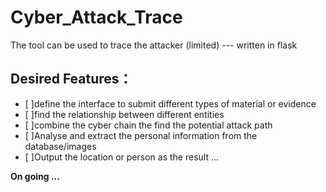 # Cyber_Attack_Trace
The tool can be used to trace the attacker (limited) --- written in flask



## Desired Features：

- [ ]define the interface to submit different types of material or evidence
- [ ]find the relationship between different entities
- [ ]combine the cyber chain the find the potential attack path
- [ ]Analyse and extract the personal information from the database/images
- [ ]Output the location or person as the result
...


**On going ...**
